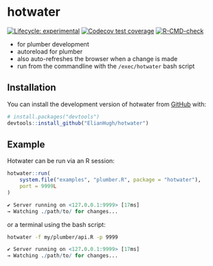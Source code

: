 <!-- @format -->

# hotwater

<!-- badges: start -->

[![Lifecycle: experimental](https://img.shields.io/badge/lifecycle-experimental-orange.svg)](https://lifecycle.r-lib.org/articles/stages.html#experimental)
[![Codecov test coverage](https://codecov.io/gh/ElianHugh/hotwater/branch/main/graph/badge.svg)](https://app.codecov.io/gh/ElianHugh/hotwater?branch=main)
[![R-CMD-check](https://github.com/ElianHugh/hotwater/actions/workflows/R-CMD-check.yaml/badge.svg)](https://github.com/ElianHugh/hotwater/actions/workflows/R-CMD-check.yaml)

<!-- badges: end -->

- for plumber development
- autoreload for plumber
- also auto-refreshes the browser when a change is made
- run from the commandline with the `/exec/hotwater` bash script

## Installation

You can install the development version of hotwater from
[GitHub](https://github.com/) with:

```r
# install.packages("devtools")
devtools::install_github("ElianHugh/hotwater")
```

## Example

Hotwater can be run via an R session:

```r
hotwater::run(
    system.file("examples", "plumber.R", package = "hotwater"),
    port = 9999L
)
```

```r
✔ Server running on <127.0.0.1:9999> [17ms]
→ Watching ./path/to/ for changes...
```

or a terminal using the bash script:

```sh
hotwater -f my/plumber/api.R -p 9999
```

```r
✔ Server running on <127.0.0.1:9999> [17ms]
→ Watching ./path/to/ for changes...
```
